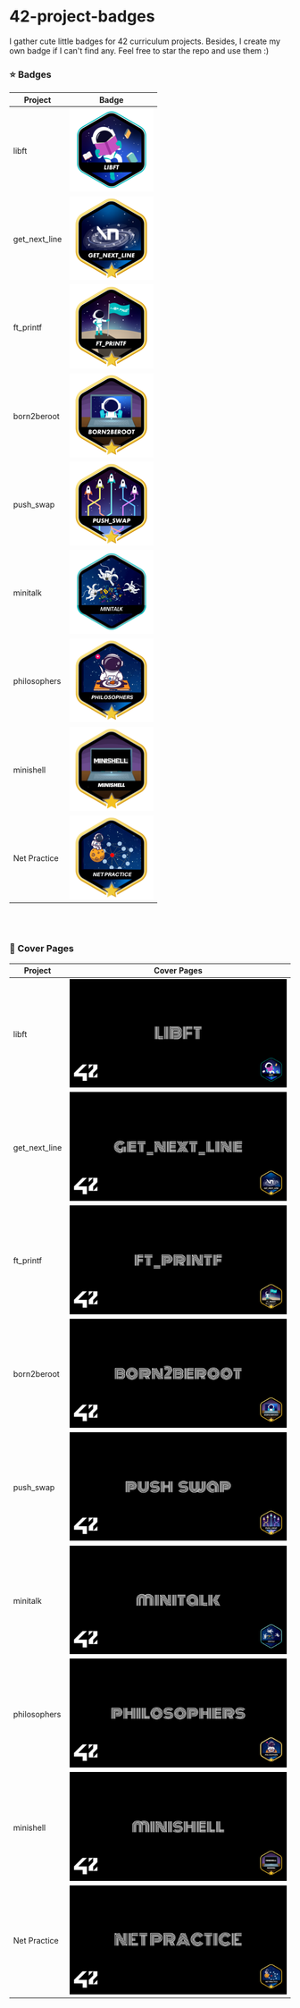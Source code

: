# 42-project-badges
I gather cute little badges for 42 curriculum projects. Besides, I create my own badge if I can't find any. Feel free to star the repo and use them :)


### ⭐ Badges

| Project                | Badge                                                                                                                               |                                                                                                                          
| ------------------- | ----------------------------------------------------------------------------------------------------------------------------------- |
| libft          | ![Libft](./badges/libft.png)                         |
| get_next_line          | ![get_next_line](./badges/get_next_line.png)                         |
| ft_printf          | ![ft_printf](./badges/ft_printf.png)                         |
| born2beroot          | ![born2beroot](./badges/born2beroot.png)                         |
| push_swap          | ![push_swap](./badges/push_swap.png)                         |
| minitalk          | ![minitalk](./badges/minitalk.png)                         |
| philosophers          | ![philosophers](./badges/philosophers.png)                         |
| minishell          | ![minishell](./badges/minishell.png)                         |
| Net Practice          | ![net_practice](./badges/net_practice.png)                         |

</br></br>

### 🌠 Cover Pages

| Project                | Cover Pages                                                                                                                               |                                                                                                                          
| ------------------- | ----------------------------------------------------------------------------------------------------------------------------------- |
| libft          | ![Libft](./covers/libft_cover.png)                         |
| get_next_line          | ![get_next_line](./covers/get_next_line_cover.png)                         |
| ft_printf          | ![ft_printf](./covers/ft_printf_cover.png)                         |
| born2beroot          | ![born2beroot](./covers/born2beroot_cover.png)                         |
| push_swap          | ![push_swap](./covers/push_swap_cover.png)                         |
| minitalk          | ![minitalk](./covers/minitalk_cover.png)                         |
| philosophers          | ![philosophers](./covers/philosophers_cover.png)                         |
| minishell          | ![minishell](./covers/minishell_cover.png)                         |
| Net Practice          | ![net_practice](./covers/net_practice_cover.png)                         |

